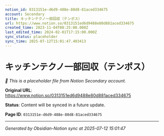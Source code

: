 ```yaml
---
notion_id: 0313151e-d6d9-488e-80d8-81aced334675
account: Secondary
title: キッチンテクノ一部回収（テンポス）
url: https://www.notion.so/0313151ed6d9488e80d881aced334675
created_time: 2023-11-04T08:25:00.000Z
last_edited_time: 2024-02-01T17:15:00.000Z
sync_status: placeholder
sync_time: 2025-07-12T15:01:47.403413
---
```


# キッチンテクノ一部回収（テンポス）

*🔄 This is a placeholder file from Notion Secondary account.*

**Original URL**: https://www.notion.so/0313151ed6d9488e80d881aced334675

**Status**: Content will be synced in a future update.

**Page ID**: `0313151e-d6d9-488e-80d8-81aced334675`

---

*Generated by Obsidian-Notion sync at 2025-07-12 15:01:47*
